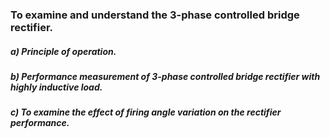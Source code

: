 ### To examine and understand the 3-phase controlled bridge rectifier.

##### a) Principle of operation.

##### b) Performance measurement of 3-phase controlled bridge rectifier with highly inductive load.

##### c) To examine the effect of firing angle variation on the rectifier performance.
